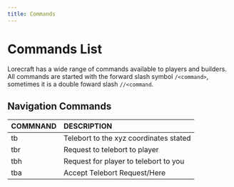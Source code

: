 ```yaml
---
title: Commands
---
```


# Commands List

Lorecraft has a wide range of commands available to players and builders. All commands are started with the forward slash symbol `/<command>`, sometimes it is a double foward slash `//<command`.

## Navigation Commands

<!--
| Name                 | COMMNAND           | DESCRIPTION                            |
| -------------------- | ------------------ | :------------------------------------- |
| **Telebort**         | /tb <x> <y> <z>    | Telebort to the xyz coordinates stated |
| **Telebort Request** | /tbr <player name> | Request to telebort to player          |
| **Telebort Here**    | /tbh <player name> | Request for player to telebort to you  |
| **Telebort Accept**  | /tba               | Accept Telebort Request/Here           | -->

| COMMNAND | DESCRIPTION                            |
| -------- | :------------------------------------- |
| tb       | Telebort to the xyz coordinates stated |
| tbr      | Request to telebort to player          |
| tbh      | Request for player to telebort to you  |
| tba      | Accept Telebort Request/Here           |
